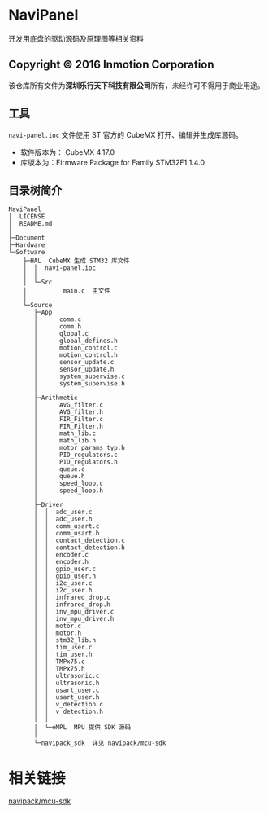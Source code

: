 # NaviPanel

开发用底盘的驱动源码及原理图等相关资料

## Copyright &copy; 2016 Inmotion Corporation
该仓库所有文件为**深圳乐行天下科技有限公司**所有，未经许可不得用于商业用途。

## 工具
`navi-panel.ioc` 文件使用 ST 官方的 CubeMX 打开、编辑并生成库源码。

- 软件版本为： CubeMX 4.17.0
- 库版本为：Firmware Package for Family STM32F1 1.4.0

## 目录树简介
    NaviPanel
    │  LICENSE
    │  README.md
    │
    ├─Document
    ├─Hardware
    └─Software
        ├─HAL  CubeMX 生成 STM32 库文件
        │  │  navi-panel.ioc
        │  │
        │  └─Src
        │          main.c  主文件
        │
        └─Source
           ├─App
           │      comm.c
           │      comm.h
           │      global.c
           │      global_defines.h
           │      motion_control.c
           │      motion_control.h
           │      sensor_update.c
           │      sensor_update.h
           │      system_supervise.c
           │      system_supervise.h
           │
           ├─Arithmetic
           │      AVG_filter.c
           │      AVG_filter.h
           │      FIR_Filter.c
           │      FIR_Filter.h
           │      math_lib.c
           │      math_lib.h
           │      motor_params_typ.h
           │      PID_regulators.c
           │      PID_regulators.h
           │      queue.c
           │      queue.h
           │      speed_loop.c
           │      speed_loop.h
           │
           ├─Driver
           │  │  adc_user.c
           │  │  adc_user.h
           │  │  comm_usart.c
           │  │  comm_usart.h
           │  │  contact_detection.c
           │  │  contact_detection.h
           │  │  encoder.c
           │  │  encoder.h
           │  │  gpio_user.c
           │  │  gpio_user.h
           │  │  i2c_user.c
           │  │  i2c_user.h
           │  │  infrared_drop.c
           │  │  infrared_drop.h
           │  │  inv_mpu_driver.c
           │  │  inv_mpu_driver.h
           │  │  motor.c
           │  │  motor.h
           │  │  stm32_lib.h
           │  │  tim_user.c
           │  │  tim_user.h
           │  │  TMPx75.c
           │  │  TMPx75.h
           │  │  ultrasonic.c
           │  │  ultrasonic.h
           │  │  usart_user.c
           │  │  usart_user.h
           │  │  v_detection.c
           │  │  v_detection.h
           │  │
           │  └─eMPL  MPU 提供 SDK 源码
           │
           └─navipack_sdk  详见 navipack/mcu-sdk

# 相关链接
[navipack/mcu-sdk](https://github.com/navipack/mcu-sdk)